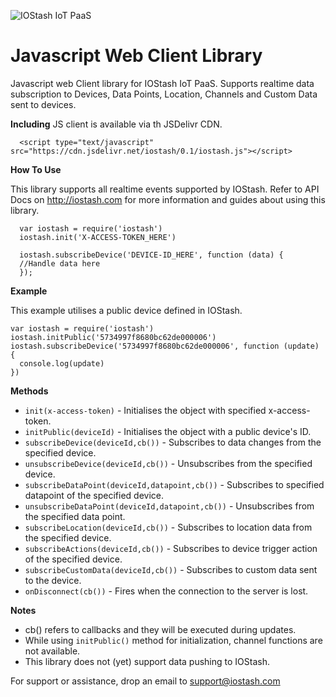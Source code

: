 
![IOStash IoT PaaS](http://iostash.io/wp-content/uploads/2016/06/iostashbeta_black.png) 

Javascript Web Client Library
===================


Javascript web Client library for IOStash IoT PaaS. Supports realtime data subscription to Devices, Data Points, Location, Channels and Custom Data sent to devices.

 **Including**
JS client is available via th JSDelivr CDN.
 

      <script type="text/javascript" src="https://cdn.jsdelivr.net/iostash/0.1/iostash.js"></script>

 
 **How To Use**

This library supports all realtime events supported by IOStash. Refer to API Docs on http://iostash.com for more information and guides about using this library.

      var iostash = require('iostash')
      iostash.init('X-ACCESS-TOKEN_HERE')
      
      iostash.subscribeDevice('DEVICE-ID_HERE', function (data) {
      //Handle data here
      });  

**Example**

This example utilises a public device defined in IOStash.

    var iostash = require('iostash')
    iostash.initPublic('5734997f8680bc62de000006')
    iostash.subscribeDevice('5734997f8680bc62de000006', function (update) {
      console.log(update)
    })

**Methods**   
   

 - `init(x-access-token)` - Initialises the object with specified x-access-token.
 - `initPublic(deviceId)` - Initialises the object with a public device's ID.
 - `subscribeDevice(deviceId,cb())` - Subscribes to data changes from the specified device.
 - `unsubscribeDevice(deviceId,cb())` - Unsubscribes from the specified device.
 - `subscribeDataPoint(deviceId,datapoint,cb())` - Subscribes to specified datapoint of the specified device.
 - `unsubscribeDataPoint(deviceId,datapoint,cb())` - Unsubscribes from the specified data point.
 - `subscribeLocation(deviceId,cb())` - Subscribes to location data from the specified device.
 - `subscribeActions(deviceId,cb())` - Subscribes to device trigger action of the specified device.
 - `subscribeCustomData(deviceId,cb())` - Subscribes to custom data sent to the device.
 - `onDisconnect(cb())` - Fires when the connection to the server is lost.

**Notes**

- cb() refers to callbacks and they will be executed during updates.
- While using `initPublic()` method for initialization, channel functions are not available.
- This library does not (yet) support data pushing to IOStash.

For support or assistance, drop an email to support@iostash.com